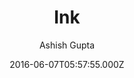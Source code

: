 ---
title: Ink
github: https://github.com/thinker3197/ink
demo: https://thinker3197.github.io/ink
author: Ashish Gupta
ssg:
  - Jekyll
cms:
  - No Cms
date: 2016-06-07T05:57:55.000Z
description: A jekyll theme for humans
stale: true
draft: true
---